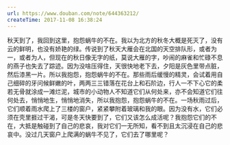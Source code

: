 ```yaml
---
url: https://www.douban.com/note/644363212/
createTime: 2017-11-08 16:38:24
---
```


秋天到了，我回到这里，抱怨蜗牛的不在。我以为北方的秋冬大概是死灭了，没有云的鲜明，也没有娇艳的绿。传说到了秋天大雁会在北国的天空排队形，或者为一，或者为人，但现在的秋日像无字的纸，莫说大雁的字，吵闹的麻雀和忙碌不息的燕子也失去了踪迹。因为没啥压得住，天很快地老下去，夕阳是灰色里带点脏，然后漆黑一片。所以我抱怨，抱怨蜗牛的不在。那些雨后缓慢的精灵，会试着用自己细碎的牙问候鲜嫩的叶，两两三三错落在花台上和石阶边，行人一不下心它的柔若无骨就涂成一滩烂泥，城市的小动物人不知道它们从何处来，亦不会知道它们往何处去，悄悄地生，悄悄地消失，所以我抱怨，抱怨蜗牛的不在。一场秋雨过后，它们顺着雨水爬上了三楼的窗户，紧紧攀附着玻璃和我的眼。因为没有水，它们必须在壳里捱过干渴，可是冬天快要到了，它们又该怎么成活呢？我抱怨它们的不在，大抵是触碰到了自己的悲哀，我对它们一无所知，看不到且太沉浸在自己的悲哀中。没过几天窗户上爬满的蜗牛不见了，它们去了哪里呢？